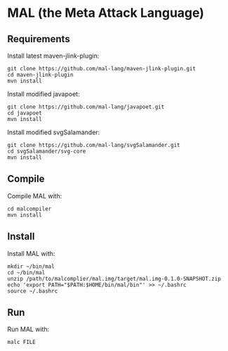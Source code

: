 # MAL (the Meta Attack Language)

## Requirements

Install latest maven-jlink-plugin:
```
git clone https://github.com/mal-lang/maven-jlink-plugin.git
cd maven-jlink-plugin
mvn install
```

Install modified javapoet:
```
git clone https://github.com/mal-lang/javapoet.git
cd javapoet
mvn install
```

Install modified svgSalamander:
```
git clone https://github.com/mal-lang/svgSalamander.git
cd svgSalamander/svg-core
mvn install
```

## Compile

Compile MAL with:
```
cd malcompiler
mvn install
```

## Install

Install MAL with:
```
mkdir ~/bin/mal
cd ~/bin/mal
unzip /path/to/malcomplier/mal.img/target/mal.img-0.1.0-SNAPSHOT.zip
echo 'export PATH="$PATH:$HOME/bin/mal/bin"' >> ~/.bashrc
source ~/.bashrc
```

## Run

Run MAL with:
```
malc FILE
```
